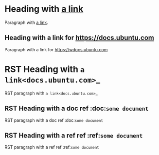 # Heading with [a link](docs.ubuntu.com)

Paragraph with [a link](docs.ubuntu.com).

## Heading with a link for <https://docs.ubuntu.com>

Paragraph with a link for <https://wdocs.ubuntu.com>

RST Heading with `a link<docs.ubuntu.com>`_
===========================================

RST paragraph with `a link<docs.ubuntu.com>`_

RST Heading with a doc ref :doc:`some document`
-----------------------------------------------

RST paragraph with a doc ref :doc:`some document`


RST Heading with a ref ref :ref:`some document`
-----------------------------------------------

RST paragraph with a ref ref :ref:`some document`
